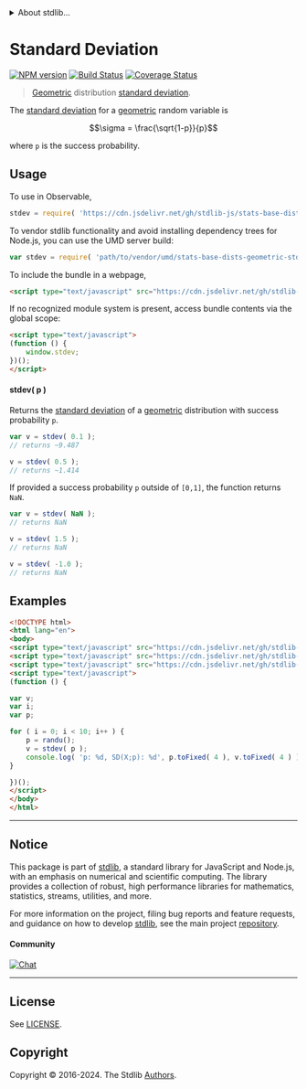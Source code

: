 <!--

@license Apache-2.0

Copyright (c) 2018 The Stdlib Authors.

Licensed under the Apache License, Version 2.0 (the "License");
you may not use this file except in compliance with the License.
You may obtain a copy of the License at

   http://www.apache.org/licenses/LICENSE-2.0

Unless required by applicable law or agreed to in writing, software
distributed under the License is distributed on an "AS IS" BASIS,
WITHOUT WARRANTIES OR CONDITIONS OF ANY KIND, either express or implied.
See the License for the specific language governing permissions and
limitations under the License.

-->


<details>
  <summary>
    About stdlib...
  </summary>
  <p>We believe in a future in which the web is a preferred environment for numerical computation. To help realize this future, we've built stdlib. stdlib is a standard library, with an emphasis on numerical and scientific computation, written in JavaScript (and C) for execution in browsers and in Node.js.</p>
  <p>The library is fully decomposable, being architected in such a way that you can swap out and mix and match APIs and functionality to cater to your exact preferences and use cases.</p>
  <p>When you use stdlib, you can be absolutely certain that you are using the most thorough, rigorous, well-written, studied, documented, tested, measured, and high-quality code out there.</p>
  <p>To join us in bringing numerical computing to the web, get started by checking us out on <a href="https://github.com/stdlib-js/stdlib">GitHub</a>, and please consider <a href="https://opencollective.com/stdlib">financially supporting stdlib</a>. We greatly appreciate your continued support!</p>
</details>

# Standard Deviation

[![NPM version][npm-image]][npm-url] [![Build Status][test-image]][test-url] [![Coverage Status][coverage-image]][coverage-url] <!-- [![dependencies][dependencies-image]][dependencies-url] -->

> [Geometric][geometric-distribution] distribution [standard deviation][standard-deviation].

<!-- Section to include introductory text. Make sure to keep an empty line after the intro `section` element and another before the `/section` close. -->

<section class="intro">

The [standard deviation][standard-deviation] for a [geometric][geometric-distribution] random variable is

<!-- <equation class="equation" label="eq:geometric_stdev" align="center" raw="\sigma = \frac{\sqrt{1-p}}{p}" alt="Standard deviation for a geometric distribution."> -->

```math
\sigma = \frac{\sqrt{1-p}}{p}
```

<!-- <div class="equation" align="center" data-raw-text="\sigma = \frac{\sqrt{1-p}}{p}" data-equation="eq:geometric_stdev">
    <img src="https://cdn.jsdelivr.net/gh/stdlib-js/stdlib@51534079fef45e990850102147e8945fb023d1d0/lib/node_modules/@stdlib/stats/base/dists/geometric/stdev/docs/img/equation_geometric_stdev.svg" alt="Standard deviation for a geometric distribution.">
    <br>
</div> -->

<!-- </equation> -->

where `p` is the success probability.

</section>

<!-- /.intro -->

<!-- Package usage documentation. -->



<section class="usage">

## Usage

To use in Observable,

```javascript
stdev = require( 'https://cdn.jsdelivr.net/gh/stdlib-js/stats-base-dists-geometric-stdev@umd/browser.js' )
```

To vendor stdlib functionality and avoid installing dependency trees for Node.js, you can use the UMD server build:

```javascript
var stdev = require( 'path/to/vendor/umd/stats-base-dists-geometric-stdev/index.js' )
```

To include the bundle in a webpage,

```html
<script type="text/javascript" src="https://cdn.jsdelivr.net/gh/stdlib-js/stats-base-dists-geometric-stdev@umd/browser.js"></script>
```

If no recognized module system is present, access bundle contents via the global scope:

```html
<script type="text/javascript">
(function () {
    window.stdev;
})();
</script>
```

#### stdev( p )

Returns the [standard deviation][standard-deviation] of a [geometric][geometric-distribution] distribution with success probability `p`.

```javascript
var v = stdev( 0.1 );
// returns ~9.487

v = stdev( 0.5 );
// returns ~1.414
```

If provided a success probability `p` outside of `[0,1]`, the function returns `NaN`.

```javascript
var v = stdev( NaN );
// returns NaN

v = stdev( 1.5 );
// returns NaN

v = stdev( -1.0 );
// returns NaN
```

</section>

<!-- /.usage -->

<!-- Package usage notes. Make sure to keep an empty line after the `section` element and another before the `/section` close. -->

<section class="notes">

</section>

<!-- /.notes -->

<!-- Package usage examples. -->

<section class="examples">

## Examples

<!-- eslint no-undef: "error" -->

```html
<!DOCTYPE html>
<html lang="en">
<body>
<script type="text/javascript" src="https://cdn.jsdelivr.net/gh/stdlib-js/random-base-randu@umd/browser.js"></script>
<script type="text/javascript" src="https://cdn.jsdelivr.net/gh/stdlib-js/math-base-special-round@umd/browser.js"></script>
<script type="text/javascript" src="https://cdn.jsdelivr.net/gh/stdlib-js/stats-base-dists-geometric-stdev@umd/browser.js"></script>
<script type="text/javascript">
(function () {

var v;
var i;
var p;

for ( i = 0; i < 10; i++ ) {
    p = randu();
    v = stdev( p );
    console.log( 'p: %d, SD(X;p): %d', p.toFixed( 4 ), v.toFixed( 4 ) );
}

})();
</script>
</body>
</html>
```

</section>

<!-- /.examples -->

<!-- Section to include cited references. If references are included, add a horizontal rule *before* the section. Make sure to keep an empty line after the `section` element and another before the `/section` close. -->

<section class="references">

</section>

<!-- /.references -->

<!-- Section for related `stdlib` packages. Do not manually edit this section, as it is automatically populated. -->

<section class="related">

</section>

<!-- /.related -->

<!-- Section for all links. Make sure to keep an empty line after the `section` element and another before the `/section` close. -->


<section class="main-repo" >

* * *

## Notice

This package is part of [stdlib][stdlib], a standard library for JavaScript and Node.js, with an emphasis on numerical and scientific computing. The library provides a collection of robust, high performance libraries for mathematics, statistics, streams, utilities, and more.

For more information on the project, filing bug reports and feature requests, and guidance on how to develop [stdlib][stdlib], see the main project [repository][stdlib].

#### Community

[![Chat][chat-image]][chat-url]

---

## License

See [LICENSE][stdlib-license].


## Copyright

Copyright &copy; 2016-2024. The Stdlib [Authors][stdlib-authors].

</section>

<!-- /.stdlib -->

<!-- Section for all links. Make sure to keep an empty line after the `section` element and another before the `/section` close. -->

<section class="links">

[npm-image]: http://img.shields.io/npm/v/@stdlib/stats-base-dists-geometric-stdev.svg
[npm-url]: https://npmjs.org/package/@stdlib/stats-base-dists-geometric-stdev

[test-image]: https://github.com/stdlib-js/stats-base-dists-geometric-stdev/actions/workflows/test.yml/badge.svg?branch=v0.2.0
[test-url]: https://github.com/stdlib-js/stats-base-dists-geometric-stdev/actions/workflows/test.yml?query=branch:v0.2.0

[coverage-image]: https://img.shields.io/codecov/c/github/stdlib-js/stats-base-dists-geometric-stdev/main.svg
[coverage-url]: https://codecov.io/github/stdlib-js/stats-base-dists-geometric-stdev?branch=main

<!--

[dependencies-image]: https://img.shields.io/david/stdlib-js/stats-base-dists-geometric-stdev.svg
[dependencies-url]: https://david-dm.org/stdlib-js/stats-base-dists-geometric-stdev/main

-->

[chat-image]: https://img.shields.io/gitter/room/stdlib-js/stdlib.svg
[chat-url]: https://app.gitter.im/#/room/#stdlib-js_stdlib:gitter.im

[stdlib]: https://github.com/stdlib-js/stdlib

[stdlib-authors]: https://github.com/stdlib-js/stdlib/graphs/contributors

[umd]: https://github.com/umdjs/umd
[es-module]: https://developer.mozilla.org/en-US/docs/Web/JavaScript/Guide/Modules

[deno-url]: https://github.com/stdlib-js/stats-base-dists-geometric-stdev/tree/deno
[deno-readme]: https://github.com/stdlib-js/stats-base-dists-geometric-stdev/blob/deno/README.md
[umd-url]: https://github.com/stdlib-js/stats-base-dists-geometric-stdev/tree/umd
[umd-readme]: https://github.com/stdlib-js/stats-base-dists-geometric-stdev/blob/umd/README.md
[esm-url]: https://github.com/stdlib-js/stats-base-dists-geometric-stdev/tree/esm
[esm-readme]: https://github.com/stdlib-js/stats-base-dists-geometric-stdev/blob/esm/README.md
[branches-url]: https://github.com/stdlib-js/stats-base-dists-geometric-stdev/blob/main/branches.md

[stdlib-license]: https://raw.githubusercontent.com/stdlib-js/stats-base-dists-geometric-stdev/main/LICENSE

[geometric-distribution]: https://en.wikipedia.org/wiki/Geometric_distribution

[standard-deviation]: https://en.wikipedia.org/wiki/Standard_deviation

</section>

<!-- /.links -->

